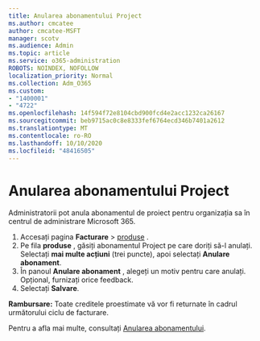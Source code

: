 ```yaml
---
title: Anularea abonamentului Project
ms.author: cmcatee
author: cmcatee-MSFT
manager: scotv
ms.audience: Admin
ms.topic: article
ms.service: o365-administration
ROBOTS: NOINDEX, NOFOLLOW
localization_priority: Normal
ms.collection: Adm_O365
ms.custom:
- "1400001"
- "4722"
ms.openlocfilehash: 14f594f72e8104cbd900fcd4e2acc1232ca26167
ms.sourcegitcommit: beb9715ac0c8e8333fef6764ecd346b7401a2612
ms.translationtype: MT
ms.contentlocale: ro-RO
ms.lasthandoff: 10/10/2020
ms.locfileid: "48416505"
---
```

# <a name="cancel-project-subscription"></a>Anularea abonamentului Project

Administratorii pot anula abonamentul de proiect pentru organizația sa în centrul de administrare Microsoft 365.

1. Accesați pagina **Facturare** \> [produse](https://go.microsoft.com/fwlink/p/?linkid=842054) .
2. Pe fila **produse** , găsiți abonamentul Project pe care doriți să-l anulați. Selectați **mai multe acțiuni** (trei puncte), apoi selectați **Anulare abonament**.
3. În panoul **Anulare abonament** , alegeți un motiv pentru care anulați. Opțional, furnizați orice feedback.
4. Selectați **Salvare**.

**Rambursare:** Toate creditele proestimate vă vor fi returnate în cadrul următorului ciclu de facturare.

Pentru a afla mai multe, consultați [Anularea abonamentului](https://docs.microsoft.com/microsoft-365/commerce/subscriptions/cancel-your-subscription).